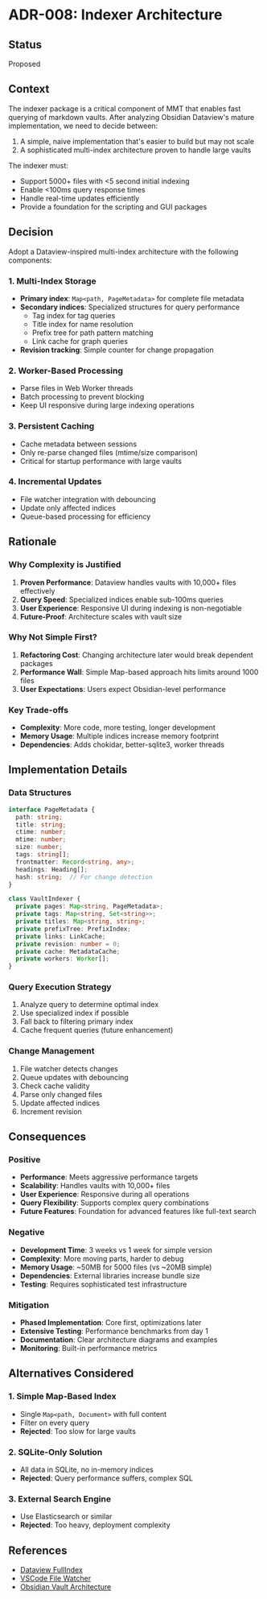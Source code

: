 # ADR-008: Indexer Architecture

## Status

Proposed

## Context

The indexer package is a critical component of MMT that enables fast querying of markdown vaults. After analyzing Obsidian Dataview's mature implementation, we need to decide between:

1. A simple, naive implementation that's easier to build but may not scale
2. A sophisticated multi-index architecture proven to handle large vaults

The indexer must:
- Support 5000+ files with <5 second initial indexing
- Enable <100ms query response times
- Handle real-time updates efficiently
- Provide a foundation for the scripting and GUI packages

## Decision

Adopt a Dataview-inspired multi-index architecture with the following components:

### 1. Multi-Index Storage
- **Primary index**: `Map<path, PageMetadata>` for complete file metadata
- **Secondary indices**: Specialized structures for query performance
  - Tag index for tag queries
  - Title index for name resolution
  - Prefix tree for path pattern matching
  - Link cache for graph queries
- **Revision tracking**: Simple counter for change propagation

### 2. Worker-Based Processing
- Parse files in Web Worker threads
- Batch processing to prevent blocking
- Keep UI responsive during large indexing operations

### 3. Persistent Caching
- Cache metadata between sessions
- Only re-parse changed files (mtime/size comparison)
- Critical for startup performance with large vaults

### 4. Incremental Updates
- File watcher integration with debouncing
- Update only affected indices
- Queue-based processing for efficiency

## Rationale

### Why Complexity is Justified

1. **Proven Performance**: Dataview handles vaults with 10,000+ files effectively
2. **Query Speed**: Specialized indices enable sub-100ms queries
3. **User Experience**: Responsive UI during indexing is non-negotiable
4. **Future-Proof**: Architecture scales with vault size

### Why Not Simple First?

1. **Refactoring Cost**: Changing architecture later would break dependent packages
2. **Performance Wall**: Simple Map-based approach hits limits around 1000 files
3. **User Expectations**: Users expect Obsidian-level performance

### Key Trade-offs

- **Complexity**: More code, more testing, longer development
- **Memory Usage**: Multiple indices increase memory footprint
- **Dependencies**: Adds chokidar, better-sqlite3, worker threads

## Implementation Details

### Data Structures

```typescript
interface PageMetadata {
  path: string;
  title: string;
  ctime: number;
  mtime: number;
  size: number;
  tags: string[];
  frontmatter: Record<string, any>;
  headings: Heading[];
  hash: string;  // For change detection
}

class VaultIndexer {
  private pages: Map<string, PageMetadata>;
  private tags: Map<string, Set<string>>;
  private titles: Map<string, string>;
  private prefixTree: PrefixIndex;
  private links: LinkCache;
  private revision: number = 0;
  private cache: MetadataCache;
  private workers: Worker[];
}
```

### Query Execution Strategy

1. Analyze query to determine optimal index
2. Use specialized index if possible
3. Fall back to filtering primary index
4. Cache frequent queries (future enhancement)

### Change Management

1. File watcher detects changes
2. Queue updates with debouncing
3. Check cache validity
4. Parse only changed files
5. Update affected indices
6. Increment revision

## Consequences

### Positive

- **Performance**: Meets aggressive performance targets
- **Scalability**: Handles vaults with 10,000+ files
- **User Experience**: Responsive during all operations
- **Query Flexibility**: Supports complex query combinations
- **Future Features**: Foundation for advanced features like full-text search

### Negative

- **Development Time**: 3 weeks vs 1 week for simple version
- **Complexity**: More moving parts, harder to debug
- **Memory Usage**: ~50MB for 5000 files (vs ~20MB simple)
- **Dependencies**: External libraries increase bundle size
- **Testing**: Requires sophisticated test infrastructure

### Mitigation

- **Phased Implementation**: Core first, optimizations later
- **Extensive Testing**: Performance benchmarks from day 1
- **Documentation**: Clear architecture diagrams and examples
- **Monitoring**: Built-in performance metrics

## Alternatives Considered

### 1. Simple Map-Based Index
- Single `Map<path, Document>` with full content
- Filter on every query
- **Rejected**: Too slow for large vaults

### 2. SQLite-Only Solution  
- All data in SQLite, no in-memory indices
- **Rejected**: Query performance suffers, complex SQL

### 3. External Search Engine
- Use Elasticsearch or similar
- **Rejected**: Too heavy, deployment complexity

## References

- [Dataview FullIndex](https://github.com/blacksmithgu/obsidian-dataview/blob/master/src/data-index/index.ts)
- [VSCode File Watcher](https://github.com/microsoft/vscode/blob/main/src/vs/platform/files/node/watcher/nsfw/nsfwWatcherService.ts)
- [Obsidian Vault Architecture](https://forum.obsidian.md/t/obsidian-sync-backend-architecture/3372)